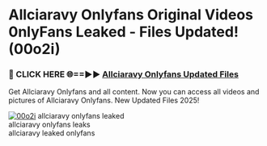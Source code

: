 # Allciaravy Onlyfans Original Videos 0nlyFans Leaked - Files Updated! (00o2i)

<h3>🔴 CLICK HERE 🌐==►► <a href="https://tinyurl.com/2jnfzry5" rel="nofollow">Allciaravy Onlyfans Updated Files</a></h3>

Get Allciaravy Onlyfans and all content. Now you can access all videos and pictures of Allciaravy Onlyfans. New Updated Files 2025!

[![00o2i](https://i.imgur.com/GyGTBgg.gif)](https://tinyurl.com/2jnfzry5)
allciaravy onlyfans leaked<br>
allciaravy onlyfans leaks<br>
allciaravy leaked onlyfans